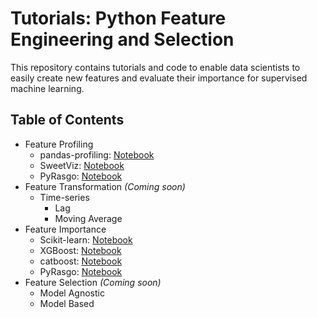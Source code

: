 # Tutorials: Python Feature Engineering and Selection

This repository contains tutorials and code to enable data scientists to easily create new features and evaluate their importance for supervised machine learning.

## Table of Contents
* Feature Profiling
    * pandas-profiling: [Notebook](https://github.com/rasgointelligence/Tutorials/blob/main/Feature%20Profiling/pandas-profiling.ipynb)
    * SweetViz: [Notebook](https://github.com/rasgointelligence/Tutorials/blob/main/Feature%20Profiling/SweetViz-profiling.ipynb)
    * PyRasgo: [Notebook](https://github.com/rasgointelligence/Tutorials/blob/main/Feature%20Profiling/PyRasgo-profiling.ipynb)
* Feature Transformation _(Coming soon)_
    * Time-series
      * Lag
      * Moving Average
* Feature Importance
  * Scikit-learn: [Notebook](https://github.com/rasgointelligence/Tutorials/blob/main/Feature%20Importance/Sklearn%20Feature%20Importance.ipynb)
  * XGBoost: [Notebook](https://github.com/rasgointelligence/Tutorials/blob/main/Feature%20Importance/XGBoost%20Feature%20Importance.ipynb)
  * catboost: [Notebook](https://github.com/rasgointelligence/Tutorials/blob/main/Feature%20Importance/Catboost%20Feature%20Importance.ipynb)
  * PyRasgo: [Notebook](https://github.com/rasgointelligence/Tutorials/blob/main/Feature%20Importance/PyRasgo%20Feature%20Importance.ipynb)
* Feature Selection _(Coming soon)_
  * Model Agnostic
  * Model Based
